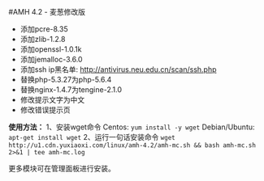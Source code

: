 #AMH 4.2 - 麦葱修改版
- 添加pcre-8.35
- 添加zlib-1.2.8
- 添加openssl-1.0.1k
- 添加jemalloc-3.6.0
- 添加ssh ip黑名单: http://antivirus.neu.edu.cn/scan/ssh.php
- 替换php-5.3.27为php-5.6.4
- 替换nginx-1.4.7为tengine-2.1.0
- 修改提示文字为中文
- 修改错误提示页

**使用方法：**
1、安装wget命令
Centos:
`yum install -y wget`
Debian/Ubuntu:
`apt-get install wget`
2、运行一句话安装命令
`wget http://u1.cdn.yuxiaoxi.com/linux/amh-4.2/amh-mc.sh && bash amh-mc.sh 2>&1 | tee amh-mc.log`

更多模块可在管理面板进行安装。